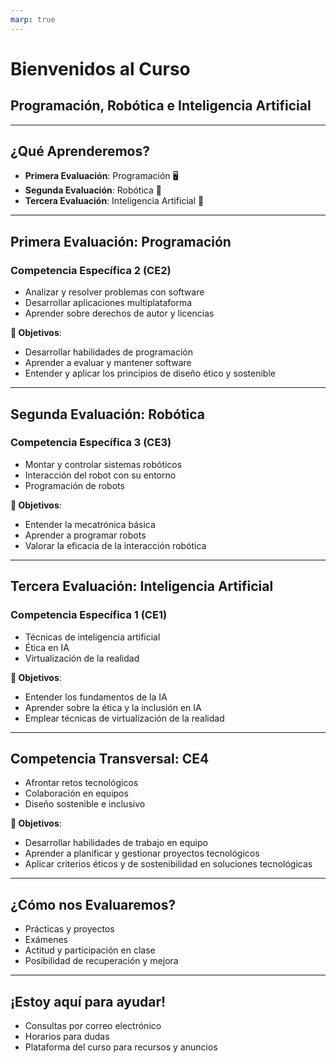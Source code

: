 ```yaml
---
marp: true
---
```


# Bienvenidos al Curso
## Programación, Robótica e Inteligencia Artificial

---

## ¿Qué Aprenderemos?

- **Primera Evaluación**: Programación 🖥️
- **Segunda Evaluación**: Robótica 🤖
- **Tercera Evaluación**: Inteligencia Artificial 🧠

---

## Primera Evaluación: Programación

### Competencia Específica 2 (CE2)

- Analizar y resolver problemas con software
- Desarrollar aplicaciones multiplataforma
- Aprender sobre derechos de autor y licencias

**🎯 Objetivos**: 

- Desarrollar habilidades de programación
- Aprender a evaluar y mantener software
- Entender y aplicar los principios de diseño ético y sostenible

---

## Segunda Evaluación: Robótica

### Competencia Específica 3 (CE3)

- Montar y controlar sistemas robóticos
- Interacción del robot con su entorno
- Programación de robots

**🎯 Objetivos**: 

- Entender la mecatrónica básica
- Aprender a programar robots
- Valorar la eficacia de la interacción robótica

---

## Tercera Evaluación: Inteligencia Artificial

### Competencia Específica 1 (CE1)

- Técnicas de inteligencia artificial
- Ética en IA
- Virtualización de la realidad

**🎯 Objetivos**: 

- Entender los fundamentos de la IA
- Aprender sobre la ética y la inclusión en IA
- Emplear técnicas de virtualización de la realidad

---

## Competencia Transversal: CE4

- Afrontar retos tecnológicos
- Colaboración en equipos
- Diseño sostenible e inclusivo

**🎯 Objetivos**:

- Desarrollar habilidades de trabajo en equipo
- Aprender a planificar y gestionar proyectos tecnológicos
- Aplicar criterios éticos y de sostenibilidad en soluciones tecnológicas

---

## ¿Cómo nos Evaluaremos?

- Prácticas y proyectos
- Exámenes
- Actitud y participación en clase
- Posibilidad de recuperación y mejora

---

## ¡Estoy aquí para ayudar!

- Consultas por correo electrónico
- Horarios para dudas
- Plataforma del curso para recursos y anuncios